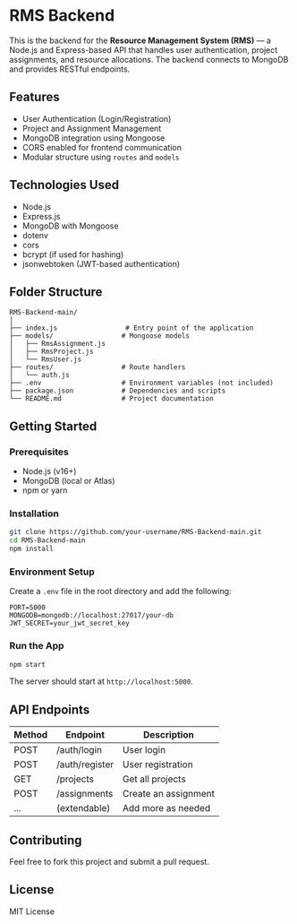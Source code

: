 # RMS Backend

This is the backend for the **Resource Management System (RMS)** — a Node.js and Express-based API that handles user authentication, project assignments, and resource allocations. The backend connects to MongoDB and provides RESTful endpoints.

## Features

- User Authentication (Login/Registration)
- Project and Assignment Management
- MongoDB integration using Mongoose
- CORS enabled for frontend communication
- Modular structure using `routes` and `models`

## Technologies Used

- Node.js
- Express.js
- MongoDB with Mongoose
- dotenv
- cors
- bcrypt (if used for hashing)
- jsonwebtoken (JWT-based authentication)

## Folder Structure

```
RMS-Backend-main/
│
├── index.js                 # Entry point of the application
├── models/                 # Mongoose models
│   ├── RmsAssignment.js
│   ├── RmsProject.js
│   └── RmsUser.js
├── routes/                 # Route handlers
│   └── auth.js
├── .env                    # Environment variables (not included)
├── package.json            # Dependencies and scripts
└── README.md               # Project documentation
```

## Getting Started

### Prerequisites

- Node.js (v16+)
- MongoDB (local or Atlas)
- npm or yarn

### Installation

```bash
git clone https://github.com/your-username/RMS-Backend-main.git
cd RMS-Backend-main
npm install
```

### Environment Setup

Create a `.env` file in the root directory and add the following:

```env
PORT=5000
MONGODB=mongodb://localhost:27017/your-db
JWT_SECRET=your_jwt_secret_key
```

### Run the App

```bash
npm start
```

The server should start at `http://localhost:5000`.

## API Endpoints

| Method | Endpoint         | Description            |
|--------|------------------|------------------------|
| POST   | /auth/login      | User login             |
| POST   | /auth/register   | User registration      |
| GET    | /projects        | Get all projects       |
| POST   | /assignments     | Create an assignment   |
| ...    | (extendable)     | Add more as needed     |

## Contributing

Feel free to fork this project and submit a pull request.

## License

MIT License
